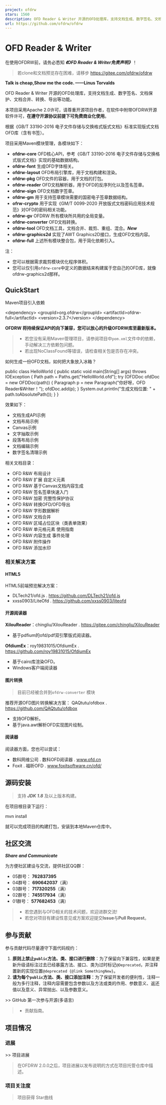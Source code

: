 ```yaml
---
project: ofdrw
stars: 1560
description: OFD Reader & Writer 开源的OFD处理库，支持文档生成、数字签名、文档保护、文档合并、转换、导出等功能，文档格式遵循《GB/T 33190-2016 电子文件存储与交换格式版式文档》。
url: https://github.com/ofdrw/ofdrw
---
```


OFD Reader & Writer
===================

在使用OFDRW前，请务必悉知 _**《OFD Reader & Writer免责声明》**_！

> 若clone和文档预览存在困难，请移步 https://gitee.com/ofdrw/ofdrw

**Talk is cheap,Show me the code. ——Linus Torvalds**

OFD Reader & Writer 开源的OFD处理库，支持文档生成、数字签名、文档保护、文档合并、转换、导出等功能。

本项目采用Apache 2.0许可，请尊重开源项目作者，在软件中附带OFDRW开源软件许可，**在遵守开源协议前提下可免费商业化使用**。

根据《GB/T 33190-2016 电子文件存储与交换格式版式文档》标准实现版式文档OFD库（含有书签）。

项目采用Maven模块管理，各模块如下：

-   **ofdrw-core** OFD核心API，参考《GB/T 33190-2016 电子文件存储与交换格式版式文档》实现的基础数据结构。
-   **ofdrw-font** 生成OFD字体相关。
-   **ofdrw-layout** OFD布局引擎库，用于文档构建和渲染。
-   **ofdrw-pkg** OFD文件的容器，用于文档的打包。
-   **ofdrw-reader** OFD文档解析器，用于OFD的反序列化以及签名签章。
-   **ofdrw-sign** OFD文档数字签章。
-   **ofdrw-gm** 用于支持签章模块需要的国密电子签章数据结构。
-   **ofrw-crypto** 用于实现《GM/T 0099-2020 开放版式文档密码应用技术规范》对OFD的密码相关功能。
-   **ofdrw-gv** OFDRW 所有模块所共用的全局变量。
-   **ofdrw-converter** OFD文档转换。
-   **ofdrw-tool** OFD文档工具，文档合并、裁剪、重组、混合。_**New**_
-   **ofdrw-graphics2d** 实现了AWT Graphics2D接口，生成OFD文档内容。
-   **ofdrw-full** 上述所有模块整合包，用于简化依赖引入。

注：

-   您可以根据需求裁剪模块优化程序体积。
-   您可以仅引用`ofdrw-core`中定义的数据结来构建属于您自己的OFD库，就像ofdrw-graphics2d那样。

QuickStart
----------

Maven项目引入依赖

<dependency\>
  <groupId\>org.ofdrw</groupId\>
  <artifactId\>ofdrw-full</artifactId\>
  <version\>2.3.7</version\>
</dependency\>

**OFDRW 将持续保证API的向下兼容，您可以放心的升级OFDRW库至最新版本。**

> -   若您没有采用Maven管理项目，请参阅项目中`pom.xml`文件中的依赖，手动解决三方依赖包问题。
> -   若出现NoClassFound等错误，请检查相关包是否存在冲突。

如何生成一份OFD文档，如何把大象放入冰箱？

public class HelloWorld {
    public static void main(String\[\] args) throws IOException {
        Path path = Paths.get("HelloWorld.ofd");
        try (OFDDoc ofdDoc = new OFDDoc(path)) {
            Paragraph p = new Paragraph("你好呀，OFD Reader&Writer！");
            ofdDoc.add(p);
        }
        System.out.println("生成文档位置: " + path.toAbsolutePath());
    }
}

效果如下：

-   文档生成API示例
-   文档布局示例
-   Canvas示例
-   文字抽取示例
-   段落布局示例
-   文档编辑示例
-   数字签名清理示例

相关文档目录：

-   OFD R&W 布局设计
-   OFD R&W 扩展 自定义元素
-   OFD R&W 基于Canvas文档内容生成
-   OFD R&W 签名签章快速入门
-   OFD R&W 加密 完整性保护协议
-   OFD R&W 转换OFD/OFD导出
-   OFD R&W 字形数据解析
-   OFD R&W 文档合并
-   OFD R&W 区域占位区块（类表单效果）
-   OFD R&W 单元格元素 使用指南
-   OFD R&W 内容生成 事件处理
-   OFD R&W 附件操作
-   OFD R&W 添加水印

### 相关解决方案

#### HTML5

HTML5前端预览解决方案：

-   DLTech21/ofd.js . https://github.com/DLTech21/ofd.js
-   xxss0903/LiteOfd . https://github.com/xxss0903/liteofd

#### 开源阅读器

**XilouReader**：chingliu/XilouReader . https://gitee.com/chingliu/XilouReader

-   基于pdfium的ofd/pdf双引擎版式阅读器。

**OfdiumEx**：roy19831015/OfdiumEx . https://github.com/roy19831015/OfdiumEx

-   基于cairo库渲染OFD。
-   Windows客户端阅读器

#### 图片转换

> 目前已经被合并到`ofdrw-converter` 模块

推荐开源OFD图片转换解决方案： QAQtutu/ofdbox . https://github.com/QAQtutu/ofdbox

-   支持OFD解析。
-   基于java.awt解析OFD实现图片绘制。

#### 阅读器

阅读器方面，您也可以尝试：

-   数科网维公司 . 数科OFD阅读器 . www.ofd.cn
-   Foxit . 福昕OFD . www.foxitsoftware.cn/ofd/

源码安装
----

> 支持 _**JDK 1.8**_ 及以上版本构建。

在项目根目录下运行：

mvn install

就可以完成项目的构建打包，安装到本地Maven仓库中。

社区交流
----

_**Share and Communicate**_

为方便社区建设与交流，提供社区QQ群：

-   05群号： **762837395**
-   04群号： **690642037**（满）
-   03群号： **717320255**（满）
-   02群号： **745517934**（满）
-   01群号： **577682453**（满）

> -   若您遇到与OFD相关的技术问题，欢迎进群交流!
> -   若您对项目有建设性意见或方案欢迎提交**Issue**与**Pull Request**。

参与贡献
----

参与贡献代码尽量遵守下面代码规约：

1.  **原则上禁止`public`方法、类、接口进行删除**：为了保留向下兼容性，如果是更新升级请标注过去已经暴露方法、接口、类为过时标记`@Deprecated`，并注释置新的实现位置`@deprecated {@link SomethingNew}`。
2.  **请为每个`public`方法、类、接口添加注释**：为了保留开发者的便利性，注释一般为多行注释，注释内容需要包含参数以及方法或类的作用、参数意义、返还值以及意义、异常抛出、以及参数意义。

\>> GitHub 第一次参与开源(多语言)

> -   贡献指南。

项目情况
----

### 进展

\>> 项目进展

> 在OFDRW 2.0.0之后，项目进展以发布说明的方式在项目托管仓库中描述。

### 项目关注度

> 项目获得 Star曲线

